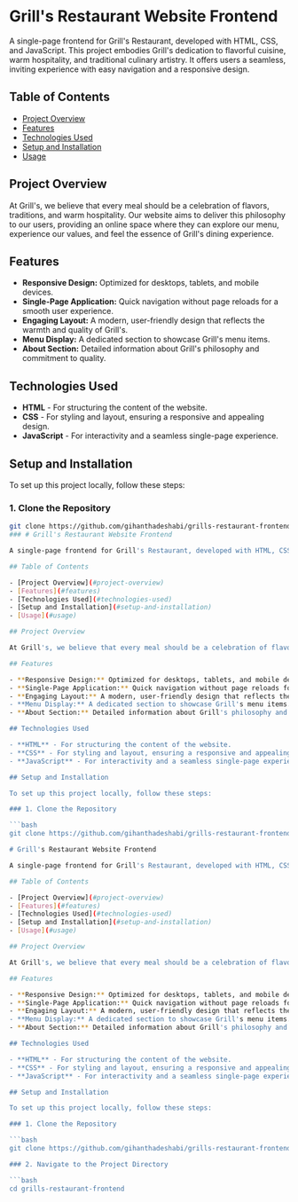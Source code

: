 # Grill's Restaurant Website Frontend

A single-page frontend for Grill's Restaurant, developed with HTML, CSS, and JavaScript. This project embodies Grill's dedication to flavorful cuisine, warm hospitality, and traditional culinary artistry. It offers users a seamless, inviting experience with easy navigation and a responsive design.

## Table of Contents

- [Project Overview](#project-overview)
- [Features](#features)
- [Technologies Used](#technologies-used)
- [Setup and Installation](#setup-and-installation)
- [Usage](#usage)

## Project Overview

At Grill's, we believe that every meal should be a celebration of flavors, traditions, and warm hospitality. Our website aims to deliver this philosophy to our users, providing an online space where they can explore our menu, experience our values, and feel the essence of Grill's dining experience.

## Features

- **Responsive Design:** Optimized for desktops, tablets, and mobile devices.
- **Single-Page Application:** Quick navigation without page reloads for a smooth user experience.
- **Engaging Layout:** A modern, user-friendly design that reflects the warmth and quality of Grill's.
- **Menu Display:** A dedicated section to showcase Grill's menu items.
- **About Section:** Detailed information about Grill's philosophy and commitment to quality.

## Technologies Used

- **HTML** - For structuring the content of the website.
- **CSS** - For styling and layout, ensuring a responsive and appealing design.
- **JavaScript** - For interactivity and a seamless single-page experience.

## Setup and Installation

To set up this project locally, follow these steps:

### 1. Clone the Repository

```bash
git clone https://github.com/gihanthadeshabi/grills-restaurant-frontend.git
### # Grill's Restaurant Website Frontend

A single-page frontend for Grill's Restaurant, developed with HTML, CSS, and JavaScript. This project embodies Grill's dedication to flavorful cuisine, warm hospitality, and traditional culinary artistry. It offers users a seamless, inviting experience with easy navigation and a responsive design.

## Table of Contents

- [Project Overview](#project-overview)
- [Features](#features)
- [Technologies Used](#technologies-used)
- [Setup and Installation](#setup-and-installation)
- [Usage](#usage)

## Project Overview

At Grill's, we believe that every meal should be a celebration of flavors, traditions, and warm hospitality. Our website aims to deliver this philosophy to our users, providing an online space where they can explore our menu, experience our values, and feel the essence of Grill's dining experience.

## Features

- **Responsive Design:** Optimized for desktops, tablets, and mobile devices.
- **Single-Page Application:** Quick navigation without page reloads for a smooth user experience.
- **Engaging Layout:** A modern, user-friendly design that reflects the warmth and quality of Grill's.
- **Menu Display:** A dedicated section to showcase Grill's menu items.
- **About Section:** Detailed information about Grill's philosophy and commitment to quality.

## Technologies Used

- **HTML** - For structuring the content of the website.
- **CSS** - For styling and layout, ensuring a responsive and appealing design.
- **JavaScript** - For interactivity and a seamless single-page experience.

## Setup and Installation

To set up this project locally, follow these steps:

### 1. Clone the Repository

```bash
git clone https://github.com/gihanthadeshabi/grills-restaurant-frontend.git

# Grill's Restaurant Website Frontend

A single-page frontend for Grill's Restaurant, developed with HTML, CSS, and JavaScript. This project embodies Grill's dedication to flavorful cuisine, warm hospitality, and traditional culinary artistry. It offers users a seamless, inviting experience with easy navigation and a responsive design.

## Table of Contents

- [Project Overview](#project-overview)
- [Features](#features)
- [Technologies Used](#technologies-used)
- [Setup and Installation](#setup-and-installation)
- [Usage](#usage)

## Project Overview

At Grill's, we believe that every meal should be a celebration of flavors, traditions, and warm hospitality. Our website aims to deliver this philosophy to our users, providing an online space where they can explore our menu, experience our values, and feel the essence of Grill's dining experience.

## Features

- **Responsive Design:** Optimized for desktops, tablets, and mobile devices.
- **Single-Page Application:** Quick navigation without page reloads for a smooth user experience.
- **Engaging Layout:** A modern, user-friendly design that reflects the warmth and quality of Grill's.
- **Menu Display:** A dedicated section to showcase Grill's menu items.
- **About Section:** Detailed information about Grill's philosophy and commitment to quality.

## Technologies Used

- **HTML** - For structuring the content of the website.
- **CSS** - For styling and layout, ensuring a responsive and appealing design.
- **JavaScript** - For interactivity and a seamless single-page experience.

## Setup and Installation

To set up this project locally, follow these steps:

### 1. Clone the Repository

```bash
git clone https://github.com/gihanthadeshabi/grills-restaurant-frontend.git

### 2. Navigate to the Project Directory

```bash
cd grills-restaurant-frontend

